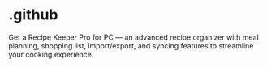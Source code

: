 # .github
Get a Recipe Keeper Pro for PC — an advanced recipe organizer with meal planning, shopping list, import/export, and syncing features to streamline your cooking experience.
